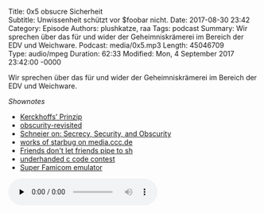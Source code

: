 Title: 0x5 obsucre Sicherheit  
Subtitle: Unwissenheit schützt vor $foobar nicht.
Date: 2017-08-30 23:42
Category: Episode
Authors: plushkatze, raa 
Tags: podcast
Summary: Wir sprechen über das für und wider der Geheimniskrämerei im Bereich der EDV und Weichware.
Podcast: media/0x5.mp3
Length: 45046709  
Type: audio/mpeg
Duration: 62:33
Modified: Mon, 4 September 2017 23:42:00 -0000

Wir sprechen über das für und wider der Geheimniskrämerei im Bereich der EDV und Weichware.

*Shownotes*

* [Kerckhoffs’ Prinzip](https://de.wikipedia.org/wiki/Kerckhoffs%E2%80%99_Prinzip)
* [obscurity-revisited](https://web.archive.org/web/20070202151534/http://www.bastille-linux.org/jay/obscurity-revisited.html)
* [Schneier on: Secrecy, Security, and Obscurity](https://www.schneier.com/crypto-gram/archives/2002/0515.html#1)
* [works of starbug on media.ccc.de](https://media.ccc.de/search/?q=starbug)
* [Friends don't let friends pipe to sh](https://www.seancassidy.me/dont-pipe-to-your-shell.html)
* [underhanded c code contest](http://www.underhanded-c.org/)
* [Super Famicom emulator](https://sourceforge.net/projects/zsnes/)

<audio preload="none" controls="enabled"><source type="audio/mp3" src="https://shw.rickmer.org/media/0x5.mp3"></audio>
